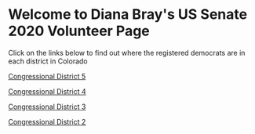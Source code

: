 # Welcome to Diana Bray's US Senate 2020 Volunteer Page

Click on the links below to find out where the registered democrats are in each district in Colorado

[Congressional District 5](./CD_5/leaflet/index.html)

[Congressional District 4](./CD_4/CD_4_leaflet/index.html)

[Congressional District 3](./CD_3/leaflet/index.html)

[Congressional District 2](./CD_2/leaflet/index.html) 
